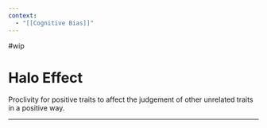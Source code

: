 ```yaml
---
context:
  - "[[Cognitive Bias]]"
---
```


#wip

# Halo Effect

Proclivity for positive traits to affect the judgement of other unrelated traits in a positive way.



---

